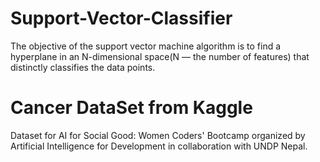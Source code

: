# Support-Vector-Classifier

The objective of the support vector machine algorithm is to find a hyperplane in an N-dimensional space(N — the number of features) that distinctly classifies the data points.


# Cancer DataSet from Kaggle

Dataset for AI for Social Good: Women Coders' Bootcamp organized by Artificial Intelligence for Development in collaboration with UNDP Nepal.
